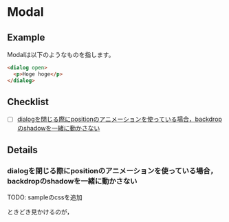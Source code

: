 # Modal

## Example

Modalは以下のようなものを指します。

```html
<dialog open>
  <p>Hoge hoge</p>
</dialog>
```

## Checklist

- [ ] [dialogを閉じる際にpositionのアニメーションを使っている場合，backdropのshadowを一緒に動かさない](#backdrop-animation)

## Details

### <a name="backdrop-animation">dialogを閉じる際にpositionのアニメーションを使っている場合，backdropのshadowを一緒に動かさない</a>

TODO: sampleのcssを追加

ときどき見かけるのが，
